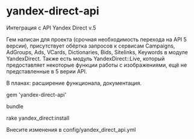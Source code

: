 # yandex-direct-api
Интеграция с API Yandex Direct v.5

Гем написан для проекта (срочная необходимость перехода на API 5 версии), присутствует обёртка запросов к сервисам Campaigns, AdGroups, Ads, VCards, Dictionaries, Bids, Sitelinks, Keywords в модуле YandexDirect. Также есть модуль YandexDirect::Live, который предоставляет некоторые функции работы с изображениями, ещё не представленные в 5 верии API.

В планах: расширение функционала, документация.

gem 'yandex-direct-api'

bundle

rake yandex_direct:install

Внесите изменения в config/yandex_direct_api.yml
